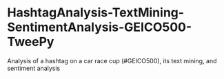 # HashtagAnalysis-TextMining-SentimentAnalysis-GEICO500-TweePy
Analysis of a hashtag on a car race cup (#GEICO500), its text mining, and sentiment analysis
